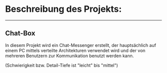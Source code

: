# Beschreibung des Projekts:
***********************************************************************

  ## Chat-Box
  
  In diesem Projekt wird ein Chat-Messenger erstellt, der hauptsächlich auf einem PC mittels 
  verteilte Architekturen verwendet wird und der von mehreren Benutzern 
  zur Kommunikation benutzt werden kann.
  
  (Schwierigkeit bzw. Detail-Tiefe ist "leicht" bis "mittel")
  
  
